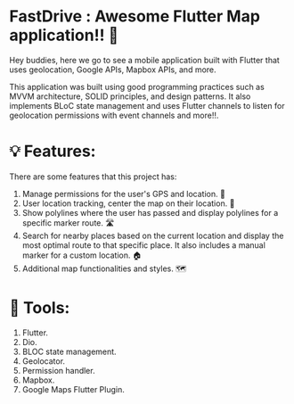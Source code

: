# FastDrive : Awesome Flutter Map application!! 📍

Hey buddies, here we go to see a mobile application built with Flutter that uses geolocation, Google APIs, Mapbox APIs, and more.

This application was built using good programming practices such as MVVM architecture, SOLID principles, and design patterns. It also implements BLoC state management and uses Flutter channels to listen for geolocation permissions with event channels and more!!.

# 💡 Features:

There are some features that this project has:

1. Manage permissions for the user's GPS and location. 🧭
2. User location tracking, center the map on their location. 🚗
3. Show polylines where the user has passed and display polylines for a specific marker route. 🛣️
4. Search for nearby places based on the current location and display the most optimal route to that specific place. It also includes a manual marker for a custom location. 🏠
5. Additional map functionalities and styles. 🗺️

# 🔧 Tools:

1. Flutter.
2. Dio.
3. BLOC state management.
4. Geolocator.
5. Permission handler.
6. Mapbox.
7. Google Maps Flutter Plugin.
